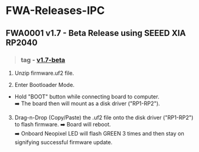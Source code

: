 # FWA-Releases-IPC



## FWA0001 v1.7 - Beta Release using SEEED XIA RP2040
 > ### tag - [v1.7-beta](https://github.com/KOV-IPC-MECH-1/FWA-Releases-IPC/blob/main/FWA0001_R1.7.zip)


1.   Unzip firmware.uf2 file.  

2.  Enter Bootloader Mode.  

 -  Hold "BOOT" button while connecting board to computer.   
  :arrow_right: The board then will mount as a disk driver ("RP1-RP2").  
 
3.  Drag-n-Drop (Copy/Paste) the .uf2 file onto the disk driver ("RP1-RP2") to flash firmware.
:arrow_right: Board will reboot.  
:arrow_right: Onboard Neopixel LED will flash GREEN 3 times and then stay on signifying successful firmware update.  
